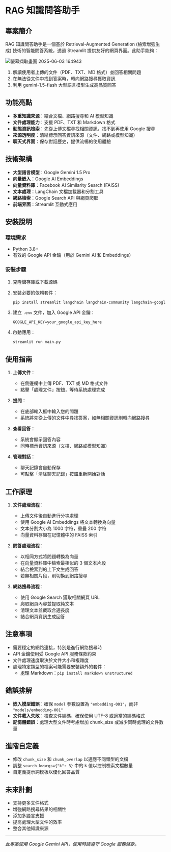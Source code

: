 # RAG 知識問答助手

## 專案簡介

RAG 知識問答助手是一個基於 Retrieval-Augmented Generation (檢索增強生成) 技術的智能問答系統，透過 Streamlit 提供友好的網頁界面。此助手能夠：

![螢幕擷取畫面 2025-06-03 164943](https://github.com/user-attachments/assets/701617f9-8fc0-43e8-9f25-8370ea1741e8)

1. 解讀使用者上傳的文件（PDF、TXT、MD 格式）並回答相關問題
2. 在無法從文件中找到答案時，轉向網路搜尋獲取資訊
3. 利用 gemini-1.5-flash 大型語言模型生成高品質回答

## 功能亮點

- **多重知識來源**：結合文檔、網路搜尋和 AI 模型知識
- **文件處理能力**：支援 PDF、TXT 和 Markdown 格式
- **動態資訊檢索**：先從上傳文檔尋找相關資訊，找不到再使用 Google 搜尋
- **來源透明度**：清晰標示回答資訊來源（文件、網路或模型知識）
- **聊天式界面**：保存對話歷史，提供流暢的使用體驗

## 技術架構

- **大型語言模型**：Google Gemini 1.5 Pro
- **向量嵌入**：Google AI Embeddings
- **向量資料庫**：Facebook AI Similarity Search (FAISS)
- **文本處理**：LangChain 文檔加載器和分割工具
- **網路檢索**：Google Search API 與網頁爬取
- **前端界面**：Streamlit 互動式應用

## 安裝說明

### 環境需求
- Python 3.8+
- 有效的 Google API 金鑰（用於 Gemini AI 和 Embeddings）

### 安裝步驟

1. 克隆儲存庫或下載源碼

2. 安裝必要的依賴套件：
   ```bash
   pip install streamlit langchain langchain-community langchain-google-genai faiss-cpu google-generativeai beautifulsoup4 python-dotenv googlesearch-python requests PyPDF2
   ```

3. 建立 `.env` 文件，加入 Google API 金鑰：
   ```
   GOOGLE_API_KEY=your_google_api_key_here
   ```

4. 啟動應用：
   ```bash
   streamlit run main.py
   ```

## 使用指南

1. **上傳文件**：
   - 在側邊欄中上傳 PDF、TXT 或 MD 格式文件
   - 點擊「處理文件」按鈕，等待系統處理完成

2. **提問**：
   - 在底部輸入框中輸入您的問題
   - 系統將先從上傳的文件中尋找答案，如無相關資訊則轉向網路搜尋

3. **查看回答**：
   - 系統會顯示回答內容
   - 同時標示資訊來源（文檔、網路或模型知識）

4. **管理對話**：
   - 聊天記錄會自動保存
   - 可點擊「清除聊天記錄」按鈕重新開始對話

## 工作原理

1. **文件處理流程**：
   - 上傳文件後自動進行分塊處理
   - 使用 Google AI Embeddings 將文本轉換為向量
   - 文本分割大小為 1000 字符，重疊 200 字符
   - 向量資料存儲在記憶體中的 FAISS 索引

2. **問答處理流程**：
   - 以相同方式將問題轉換為向量
   - 在向量資料庫中檢索最相似的 3 個文本片段
   - 結合檢索到的上下文生成回答
   - 若無相關片段，則切換到網路搜尋

3. **網路搜尋流程**：
   - 使用 Google Search 獲取相關網頁 URL
   - 爬取網頁內容並提取純文本
   - 清理文本並截取合適長度
   - 結合網頁資訊生成回答

## 注意事項

- 需要穩定的網路連接，特別是進行網路搜尋時
- API 金鑰使用受 Google API 服務條款約束
- 文件處理速度取決於文件大小和複雜度
- 處理特定類型的檔案可能需要安裝額外的套件：
  - 處理 Markdown：`pip install markdown unstructured`

## 錯誤排解

- **嵌入模型錯誤**：確保 `model` 參數設置為 `"embedding-001"`，而非 `"models/embedding-001"`
- **文件載入失敗**：檢查文件編碼，確保使用 UTF-8 或適當的編碼格式
- **記憶體錯誤**：處理大型文件時考慮增加 chunk_size 或減少同時處理的文件數量

## 進階自定義

- 修改 `chunk_size` 和 `chunk_overlap` 以適應不同類型的文檔
- 調整 `search_kwargs={"k": 3}` 中的 k 值以控制檢索文檔數量
- 自定義提示詞模板以優化回答品質

## 未來計劃

- 支持更多文件格式
- 增強網路搜尋結果的相關性
- 添加多語言支援
- 提高處理大型文件的效率
- 整合其他知識來源

---

*此專案使用 Google Gemini API，使用時請遵守 Google 服務條款。*
